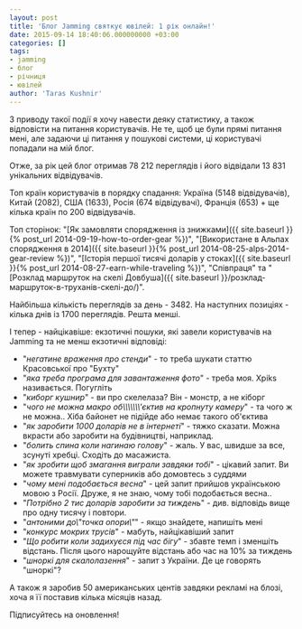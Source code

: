 ```yaml
---
layout: post
title: 'Блог Jamming святкує ювілей: 1 рік онлайн!'
date: 2015-09-14 18:40:06.000000000 +03:00
categories: []
tags:
- jamming
- блог
- річниця
- ювілей
author: 'Taras Kushnir'
---
```


З приводу такої події я хочу навести деяку статистику, а також відповісти на питання користувачів. Не те, щоб це були прямі питання мені, але задаючи ці питання у пошукові системи, ці користувачі попадали на мій блог.

Отже, за рік цей блог отримав 78 212 переглядів і його відвідали 13 831 унікальних відвідувачів.

Топ країн користувачів в порядку спадання: Україна (5148 відвідувачів), Китай (2082), США (1633), Росія (674 відвідувачі), Франція (653) + ще кілька країн по 200 відвідувачів.

Топ сторінок: "[Як замовляти спорядження із знижками]({{ site.baseurl }}{% post_url 2014-09-19-how-to-order-gear %})", "[Використане в Альпах спорядження в 2014]({{ site.baseurl }}{% post_url 2014-08-25-alps-2014-gear-review %})", "[Історія першої тисячі доларів у стоках]({{ site.baseurl }}{% post_url 2014-08-27-earn-while-traveling %})", "Співпраця" та "[Розклад маршруток на скелі Довбуша]({{ site.baseurl }}/розклад-маршруток-в-труханів-скелі-до/)".

Найбільша кількість переглядів за день - 3482. На наступних позиціях - кілька днів із 1700 переглядів. Решта менші.

І тепер - найцікавіше: екзотичні пошуки, які завели користувачів на Jamming та не менш екзотичні відповіді:
<ul>
<li>"<em>негатине враження про стенди</em>" - то треба шукати статтю Красовської про "Бухту"</li>
<li>"<em>яка треба програма для завантаження фото</em>" - треба моя. Xpiks називається. Погугліть</li>
<li>"<em>киборг кушнир</em>" - ви про скелелаза? Він - монстр, а не кіборг</li>
<li>"<em>чого не можна макро об\\\\\\\'єктив на кропнуту камеру</em>" - та чого ж не можна.. Хіба байонет не підійде або немає такого об'єктива</li>
<li>"<em>як заробити 1000 доларів не в інтернеті</em>" - тяжко сказати. Можна вкрасти або заробити на будівництві, наприклад.</li>
<li>"<em>болить спина коли нагинаю голову</em>" - жаль. У вас, швидше за все, зсунуті хребці. Сходіть до масажиста.</li>
<li>"<em>як зробити щоб змагання виграли завдяки тобі</em>" - цікавий запит. Ви можете травмувати суперників або домовтесь з суддями</li>
<li>"<em>чому мені подобається весна</em>" - цей запит прийшов українською мовою з Росії. Друже, я не знаю, чому тобі подобається весна..</li>
<li>"<em>Потрібно 2 тис доларів заробити за тиждень</em>" - див. відповідь вище про одну тисячу і повтори.</li>
<li>"<em>антоними до\"точка опори\"</em>" - якщо знайдете, напишіть мені</li>
<li>"<em>конкурс мокрих трусів</em>" - мабуть, найцікавіший запит</li>
<li>"<em>Що робити коли задихуєся під час бігу</em>" - збавте темп і зменшіть відстань. Після цього нарощуйте відстань або час на 10% за тиждень</li>
<li>"<em>шноркі для скалолазення</em>" - запит з України. Де це говорять "шноркі"?</li>
</ul>

А також я заробив 50 американських центів завдяки рекламі на блозі, хоча я її поставив кілька місяців назад.

Підписуйтесь на оновлення!

